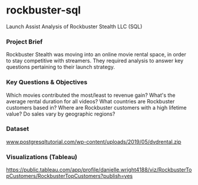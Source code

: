 # rockbuster-sql
Launch Assist Analysis of Rockbuster Stealth LLC (SQL)

### Project Brief
Rockbuster Stealth was moving into an online movie rental space, in order to stay competitive with streamers. They required analysis to answer key questions pertaining to their launch strategy.

### Key Questions & Objectives
Which movies contributed the most/least to revenue gain? 
What's the average rental duration for all videos? 
What countries are Rockbuster customers based in? 
Where are Rockbuster customers with a high lifetime value? 
Do sales vary by geographic regions? 

### Dataset
www.postgresqltutorial.com/wp-content/uploads/2019/05/dvdrental.zip

### Visualizations (Tableau)
https://public.tableau.com/app/profile/danielle.wright4188/viz/RockbusterTopCustomers/RockbusterTopCustomers?publish=yes
